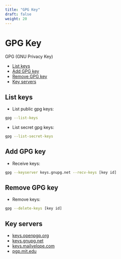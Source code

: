 ```yaml
---
title: "GPG Key"
draft: false
weight: 20
---
```


# GPG Key

GPG (GNU Privacy Key)

- [List keys](#list-keys)
- [Add GPG key](#add-gpg-key)
- [Remove GPG key](#remove-gpg-key)
- [Key servers](#key-servers)

## List keys

- List public gpg keys:

```sh
gpg --list-keys
```

- List secret gpg keys:

```sh
gpg --list-secret-keys
```

## Add GPG key

- Receive keys:

```sh
gpg --keyserver keys.gnupg.net --recv-keys [key id]
```

## Remove GPG key

- Remove keys:

```sh
gpg --delete-keys [key id]
```

## Key servers

- [keys.openpgp.org](https://keys.openpgp.org)
- [keys.gnupg.net](http://keys.gnupg.net)
- [keys.mailvelope.com](https://keys.mailvelope.com)
- [pgp.mit.edu](http://pgp.mit.edu)
